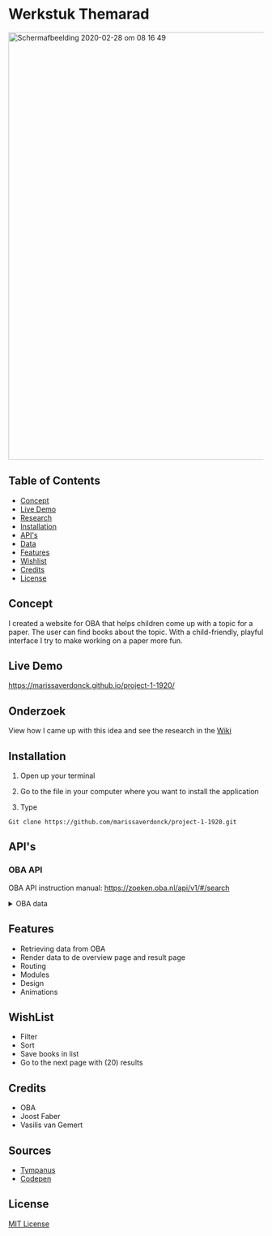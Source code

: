 # Werkstuk Themarad

<img width="842" alt="Schermafbeelding 2020-02-28 om 08 16 49" src="https://user-images.githubusercontent.com/43657951/76068923-538f8500-5f92-11ea-91ac-1043b5c7fc2e.jpg">


## Table of Contents
* [Concept](#Concept)
* [Live Demo](#Live-Demo)
* [Research](#Research)
* [Installation](#Installation)
* [API's](#API's)
* [Data](#Data)
* [Features](#Features)
* [Wishlist](#Wishlist)
* [Credits](#Credits)
* [License](#License)

## Concept
I created a website for OBA that helps children come up with a topic for a paper. The user can find books about the topic. With a child-friendly, playful interface I try to make working on a paper more fun.

## Live Demo
https://marissaverdonck.github.io/project-1-1920/

## Onderzoek
View how I came up with this idea and see the research in the [Wiki](https://github.com/marissaverdonck/project-1-1920/wiki)

## Installation
1. Open up your terminal

2. Go to the file in your computer where you want to install the application

3. Type
```
Git clone https://github.com/marissaverdonck/project-1-1920.git
```

## API's 
### OBA API
OBA API instruction manual: https://zoeken.oba.nl/api/v1/#/search


<details>
    <summary>OBA data</summary>

<img width="524" alt="Schermafbeelding 2020-03-06 om 09 57 44" src="https://user-images.githubusercontent.com/43657951/76068177-f941f480-5f90-11ea-82a5-a6ea635976ea.png">

</details>

## Features
* Retrieving data from OBA
* Render data to de overview page and result page
* Routing
* Modules
* Design
* Animations

## WishList
* Filter
* Sort
* Save books in list
* Go to the next page with (20) results

## Credits
* OBA
* Joost Faber
* Vasilis van Gemert

## Sources
* [Tympanus](https://tympanus.net/codrops/2013/08/09/building-a-circular-navigation-with-css-transforms/)
* [Codepen](http://creative-punch.net/2014/02/making-animated-radial-menu-css3-javascript/)

## License
[MIT License](https://github.com/marissaverdonck/project-1-1920/blob/master/license)



